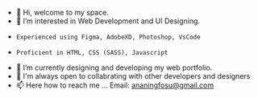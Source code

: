 - 👋 Hi, welcome to my space. 
- 👀 I’m interested in Web Development and UI Designing.
-     Experienced using Figma, AdobeXD, Photoshop, VsCode
-     Proficient in HTML, CSS (SASS), Javascript
- 🌱 I’m currently designing and developing my web portfolio.
- 💞️ I'm always open to collabrating with other developers and designers
- 📫 Here how to reach me ... Email: ananingfosu@gmail.com

